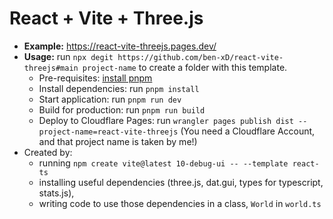 # React + Vite + Three.js

- **Example:** https://react-vite-threejs.pages.dev/
- **Usage:** run `npx degit https://github.com/ben-xD/react-vite-threejs#main project-name` to create a folder with this template.
  - Pre-requisites: [install pnpm](https://pnpm.io/installation)
  - Install dependencies: run `pnpm install`
  - Start application: run `pnpm run dev`
  - Build for production: run `pnpm run build`
  - Deploy to Cloudflare Pages: run `wrangler pages publish dist --project-name=react-vite-threejs` (You need a Cloudflare Account, and that project name is taken by me!)
- Created by:
  - running `npm create vite@latest 10-debug-ui -- --template react-ts` 
  - installing useful dependencies (three.js, dat.gui, types for typescript, stats.js),
  - writing code to use those dependencies in a class, `World` in `world.ts`